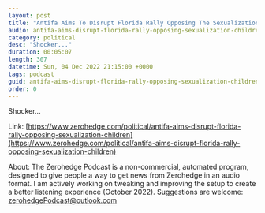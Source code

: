 ```yaml
---
layout: post
title: "Antifa Aims To Disrupt Florida Rally Opposing The Sexualization Of Children"
audio: antifa-aims-disrupt-florida-rally-opposing-sexualization-children-0
category: political
desc: "Shocker..."
duration: 00:05:07
length: 307
datetime: Sun, 04 Dec 2022 21:15:00 +0000
tags: podcast
guid: antifa-aims-disrupt-florida-rally-opposing-sexualization-children-0
order: 0
---
```

Shocker...

Link: [https://www.zerohedge.com/political/antifa-aims-disrupt-florida-rally-opposing-sexualization-children](https://www.zerohedge.com/political/antifa-aims-disrupt-florida-rally-opposing-sexualization-children)

About: The Zerohedge Podcast is a non-commercial, automated program, designed to give people a way to get news from Zerohedge in an audio format.  I am actively working on tweaking and improving the setup to create a better listening experience (October 2022).  Suggestions are welcome: [zerohedgePodcast@outlook.com](mailto:zerohedgePodcast@outlook.com)